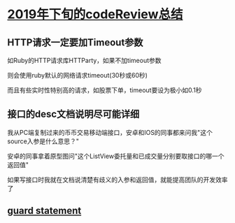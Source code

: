 # [2019年下旬的codeReview总结](/2019/12_2/code_review.md)

## HTTP请求一定要加Timeout参数

如Ruby的HTTP请求库HTTParty，如果不加timeout参数

则会使用ruby默认的网络请求timeout(30秒或60秒)

而且有些实时性特别高的请求，如股票下单，timeout要设为极小如0.1秒

## 接口的desc文档说明尽可能详细

我从PC端复制过来的币币交易移动端接口，安卓和IOS的同事都来问我"这个source入参是什么意思？"

安卓的同事拿着原型图问"这个ListView委托量和已成交量分别要取接口的哪一个返回值"

如果写接口时我就在文档说清楚有歧义的入参和返回值，就能提高团队的开发效率了

## [guard statement](/2019/12_2/guard_statement.md)

